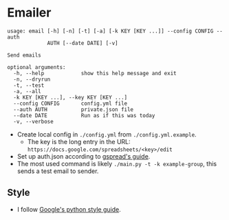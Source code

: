 Emailer
=============

```
usage: email [-h] [-n] [-t] [-a] [-k KEY [KEY ...]] --config CONFIG --auth
             AUTH [--date DATE] [-v]

Send emails

optional arguments:
  -h, --help            show this help message and exit
  -n, --dryrun
  -t, --test
  -a, --all
  -k KEY [KEY ...], --key KEY [KEY ...]
  --config CONFIG       config.yml file
  --auth AUTH           private.json file
  --date DATE           Run as if this was today
  -v, --verbose
```
* Create local config in `./config.yml` from `./config.yml.example`.
    * The key is the long entry in the URL: `https://docs.google.com/spreadsheets/<key>/edit`
* Set up auth.json according to [gspread's guide](http://gspread.readthedocs.org/en/latest/oauth2.html).
* The most used command is likely `./main.py -t -k example-group`, this sends a test email to sender.

Style
----------
* I follow [Google's python style guide](http://google-styleguide.googlecode.com/svn/trunk/pyguide.html).

